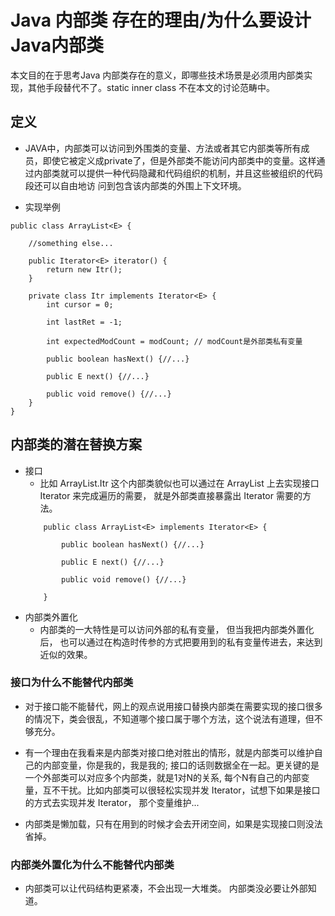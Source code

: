 # Java 内部类 存在的理由/为什么要设计Java内部类

本文目的在于思考Java 内部类存在的意义，即哪些技术场景是必须用内部类实现，其他手段替代不了。static inner class 不在本文的讨论范畴中。

## 定义

 * JAVA中，内部类可以访问到外围类的变量、方法或者其它内部类等所有成员，即使它被定义成private了，但是外部类不能访问内部类中的变量。这样通过内部类就可以提供一种代码隐藏和代码组织的机制，并且这些被组织的代码段还可以自由地访 问到包含该内部类的外围上下文环境。


 * 实现举例


```
public class ArrayList<E> {

    //something else...
    
    public Iterator<E> iterator() {
        return new Itr();
    }
    
    private class Itr implements Iterator<E> {
        int cursor = 0;

        int lastRet = -1;

        int expectedModCount = modCount; // modCount是外部类私有变量

        public boolean hasNext() {//...}
        
        public E next() {//...}
        
        public void remove() {//...}    
    }
}

```


## 内部类的潜在替换方案

 * 接口
    * 比如 ArrayList.Itr 这个内部类貌似也可以通过在 ArrayList 上去实现接口 Iterator 来完成遍历的需要， 就是外部类直接暴露出 Iterator 需要的方法。
    ```
        public class ArrayList<E> implements Iterator<E> {

            public boolean hasNext() {//...}
                
            public E next() {//...}
                
            public void remove() {//...} 

        }

    ```
 * 内部类外置化
    * 内部类的一大特性是可以访问外部的私有变量， 但当我把内部类外置化后， 也可以通过在构造时传参的方式把要用到的私有变量传进去，来达到近似的效果。


### 接口为什么不能替代内部类

 * 对于接口能不能替代，网上的观点说用接口替换内部类在需要实现的接口很多的情况下，类会很乱，不知道哪个接口属于哪个方法，这个说法有道理，但不够充分。

* 有一个理由在我看来是内部类对接口绝对胜出的情形，就是内部类可以维护自己的内部变量，你是我的，我是我的; 接口的话则数据全在一起。更关键的是一个外部类可以对应多个内部类，就是1对N的关系, 每个N有自己的内部变量，互不干扰。比如内部类可以很轻松实现并发 Iterator，试想下如果是接口的方式去实现并发 Iterator， 那个变量维护...

* 内部类是懒加载，只有在用到的时候才会去开闭空间，如果是实现接口则没法省掉。

### 内部类外置化为什么不能替代内部类

 * 内部类可以让代码结构更紧凑，不会出现一大堆类。 内部类没必要让外部知道。